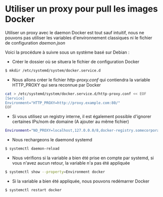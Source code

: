 # Utiliser un proxy pour pull les images Docker

Utiliser un proxy avec le daemon Docker est tout sauf intuitif, nous ne
pouvons pas utiliser les variables d'environnement classiques ni le
fichier de configuration *daemon.json*

Voici la procédure à suivre sous un système basé sur Debian :

-   Créer le dossier où se situera le fichier de configuration Docker

``` bash
$ mkdir /etc/systemd/system/docker.service.d
```

-   Nous allons créer le fichier *http-proxy.conf* qui contiendra la
    variable HTTP_PROXY qui sera reconnue par Docker

``` bash
cat > /etc/systemd/system/docker.service.d/http-proxy.conf << EOF
[Service]
Environment="HTTP_PROXY=http://proxy.example.com:80/"
EOF
```

-   Si vous utilisez un registry interne, il est également possible
    d'ignorer certaines IPs/nom de domaine (A ajouter au même fichier)

``` bash
Environment="NO_PROXY=localhost,127.0.0.0/8,docker-registry.somecorporation.com"
```

-   Nous rechargeons le daemond systemd

``` bash
$ systemctl daemon-reload
```

-   Nous vérifions si la variable a bien été prise en compte par
    systemd, si vous n'avez aucun retour, la variable n'a pas été
    appliquée

``` bash
$ systemctl show --property=Environment docker
```

-   Si la variable a bien été appliquée, nous pouvons redémarrer Docker

``` bash
$ systemctl restart docker
```
